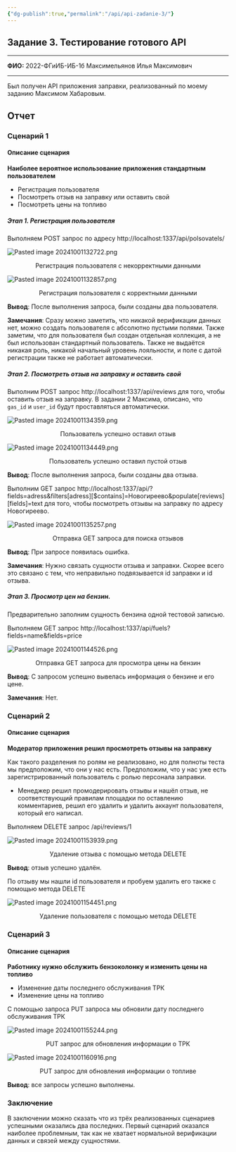 ```yaml
---
{"dg-publish":true,"permalink":"/api/api-zadanie-3/"}
---
```


## Задание 3. Тестирование готового API

---

**ФИО:** 2022-ФГиИБ-ИБ-1б Максимельянов Илья Максимович

---

Был получен API приложения заправки, реализованный по моему заданию Максимом Хабаровым.

## Отчет

### Сценарий 1

#### Описание сценария
**Наиболее вероятное использование приложения стандартным пользователем**

- Регистрация пользователя
- Посмотреть отзыв на заправку или оставить свой
- Посмотреть цены на топливо
##### Этап 1. Регистрация пользователя

Выполняем POST запрос по адресу http://localhost:1337/api/polsovatels/

![Pasted image 20241001132722.png](/img/user/media/Pasted%20image%2020241001132722.png)
<center>Регистрация пользователя с некорректными данными</center>

![Pasted image 20241001132857.png](/img/user/media/Pasted%20image%2020241001132857.png)
<center>Регистрация пользователя с корректными данными</center>

**Вывод**: После выполнения запроса, были созданы два пользователя.

**Замечания**: Сразу можно заметить, что никакой верификации данных нет, можно создать пользователя с абсолютно пустыми полями. Также заметим, что для пользователя был создан отдельная коллекция, а не был использован стандартный пользователь. Также не выдаётся никакая роль, никакой начальный уровень лояльности, и поле с датой регистрации также не работает автоматически.

##### Этап 2. Посмотреть отзыв на заправку и оставить свой

Выполним POST запрос http://localhost:1337/api/reviews для того, чтобы оставить отзыв на заправку. В задании 2 Максима, описано, что `gas_id` и `user_id` будут проставляться автоматически.

![Pasted image 20241001134359.png](/img/user/media/Pasted%20image%2020241001134359.png)
<center>Пользователь успешно оставил отзыв</center>

![Pasted image 20241001134449.png](/img/user/media/Pasted%20image%2020241001134449.png)
<center>Пользователь успешно оставил пустой отзыв</center>

**Вывод**: После выполнения запроса, были созданы два отзыва.

Выполним GET запрос http://localhost:1337/api/?fields=adress&filters[adress][$contains]=Новогиреево&populate[reviews][fields]=text для того, чтобы посмотреть отзывы на заправку по адресу Новогиреево. 

![Pasted image 20241001135257.png](/img/user/media/Pasted%20image%2020241001135257.png)
<center>Отправка GET запроса для поиска отзывов</center>

**Вывод**: При запросе появилась ошибка.

**Замечания**: Нужно связать сущности отзыва и заправки. Скорее всего это связано с тем, что неправильно подвязывается id заправки и id отзыва.

##### Этап 3. Просмотр цен на бензин.
Предварительно заполним сущность бензина одной тестовой записью.

Выполняем GET запрос http://localhost:1337/api/fuels?fields=name&fields=price

![Pasted image 20241001144526.png](/img/user/media/Pasted%20image%2020241001144526.png)
<center>Отправка GET запроса для просмотра цены на бензин</center>

**Вывод**: С запросом успешно вывелась информация о бензине и его цене.

**Замечания**: Нет.
### Сценарий 2

#### Описание сценария
**Модератор приложения решил просмотреть отзывы на заправку**

Как такого разделения по ролям не реализовано, но для полноты теста мы предположим, что они у нас есть. Предположим, что у нас уже есть зарегистрированный пользователь с ролью персонала заправки.

- Менеджер решил промодерировать отзывы и нашёл отзыв, не соответствующий правилам площадки по оставлению комментариев, решил его удалить и удалить аккаунт пользователя, который его написал.

Выполняем DELETE запрос /api/reviews/1

![Pasted image 20241001153939.png](/img/user/media/Pasted%20image%2020241001153939.png)
<center>Удаление отзыва с помощью метода DELETE</center>

**Вывод**: отзыв успешно удалён.

По отзыву мы нашли id пользователя и пробуем удалить его также с помощью метода DELETE

![Pasted image 20241001154451.png](/img/user/media/Pasted%20image%2020241001154451.png)
<center>Удаление пользователя с помощью метода DELETE</center>

### Сценарий 3

#### Описание сценария
**Работнику нужно обслужить бензоколонку и изменить цены на топливо**

- Изменение даты последнего обслуживания ТРК
- Изменение цены на топливо

С помощью запроса PUT запроса мы обновили дату последнего обслуживания ТРК

![Pasted image 20241001155244.png](/img/user/media/Pasted%20image%2020241001155244.png)
<center>PUT запрос для обновления информации о ТРК</center>

![Pasted image 20241001160916.png](/img/user/media/Pasted%20image%2020241001160916.png)
<center>PUT запрос для обновления информации о топливе</center>

**Вывод**: все запросы успешно выполнены.
### Заключение

В заключении можно сказать что из трёх реализованных сценариев успешными оказались два последних. Первый сценарий оказался наиболее проблемным, так как не хватает нормальной верификации данных и связей между сущностями.